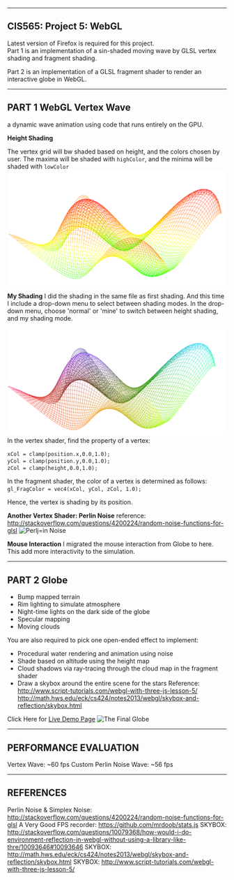 -------------------------------------------------------------------------------
CIS565: Project 5: WebGL
-------------------------------------------------------------------------------

Latest version of Firefox is required for this project.  
Part 1 is an implementation of a sin-shaded moving wave by GLSL vertex shading and fragment shading.  

Part 2 is an implementation of a GLSL fragment shader to render an interactive globe in WebGL.  


-------------------------------------------------------------------------------
PART 1 WebGL Vertex Wave
-------------------------------------------------------------------------------
a dynamic wave animation using code that runs entirely on the GPU.


**Height Shading**

The vertex grid will bw shaded based on height, and the colors chosen by user.
The maxima will be shaded with `highColor`, and the minima will be shaded with `lowColor`
![Height Shading](myPics/height_shading.png)


 
**My Shading**
I did the shading in the same file as first shading. And this time I include a drop-down menu to select between shading modes.
In the drop-down menu, choose 'normal' or 'mine' to switch between height shading, and my shading mode.

![Height Shading](myPics/my_shading.png)
In the vertex shader, find the property of a vertex:
```
xCol = clamp(position.x,0.0,1.0);
yCol = clamp(position.y,0.0,1.0);
zCol = clamp(height,0.0,1.0);
```

In the fragment shader, the color of a vertex is determined as follows:
```gl_FragColor = vec4(xCol, yCol, zCol, 1.0);```

Hence, the vertex is shading by its position.

**Another Vertex Shader: Perlin Noise**
reference: http://stackoverflow.com/questions/4200224/random-noise-functions-for-glsl
![Perlj=in Noise](myPics/custom_wave2.png)

**Mouse Interaction**
I migrated the mouse interaction from Globe to here. This add more interactivity to the simulation.


-------------------------------------------------------------------------------
PART 2 Globe
-------------------------------------------------------------------------------

* Bump mapped terrain
* Rim lighting to simulate atmosphere
* Night-time lights on the dark side of the globe
* Specular mapping
* Moving clouds

You are also required to pick one open-ended effect to implement:

* Procedural water rendering and animation using noise 
* Shade based on altitude using the height map
* Cloud shadows via ray-tracing through the cloud map in the fragment shader
* Draw a skybox around the entire scene for the stars
Reference: http://www.script-tutorials.com/webgl-with-three-js-lesson-5/
http://math.hws.edu/eck/cs424/notes2013/webgl/skybox-and-reflection/skybox.html

Click Here for [Live Demo Page](https://dblsai.github.io/Project5-WebGL)
![The Final Globe](myPics/my_globe.png)






-------------------------------------------------------------------------------
PERFORMANCE EVALUATION
-------------------------------------------------------------------------------
Vertex Wave: ~60 fps
Custom Perlin Noise Wave: ~56 fps

-------------------------------------------------------------------------------
REFERENCES
-------------------------------------------------------------------------------
Perlin Noise & Simplex Noise: http://stackoverflow.com/questions/4200224/random-noise-functions-for-glsl
A Very Good FPS recorder:  https://github.com/mrdoob/stats.js
SKYBOX: http://stackoverflow.com/questions/10079368/how-would-i-do-environment-reflection-in-webgl-without-using-a-library-like-thre/10093646#10093646
SKYBOX:   http://math.hws.edu/eck/cs424/notes2013/webgl/skybox-and-reflection/skybox.html 
SKYBOX:   http://www.script-tutorials.com/webgl-with-three-js-lesson-5/ 
